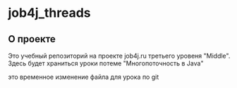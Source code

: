 # job4j_threads

## О проекте

Это учебный репозиторий на проекте job4j.ru
третьего уровеня "Middle". Здесь будет храниться
уроки потеме "Многопоточность в Java"

это временное изменение файла для урока по git